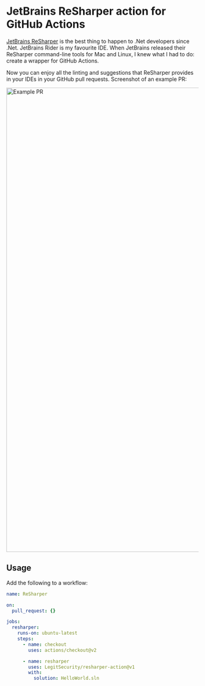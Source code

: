 # JetBrains ReSharper action for GitHub Actions

[JetBrains ReSharper][jetbrains] is the best thing to happen to .Net developers
since .Net. JetBrains Rider is my favourite IDE. When JetBrains released their
ReSharper command-line tools for Mac and Linux, I knew what I had to do: create
a wrapper for GitHub Actions.

Now you can enjoy all the linting and suggestions that ReSharper provides in your
IDEs in your GitHub pull requests. Screenshot of an example PR:

<img width="1214" alt="Example PR" src="https://user-images.githubusercontent.com/369053/78336879-d03a7100-75db-11ea-9af4-e7d8aedec623.png">

## Usage

Add the following to a workflow:

```yaml
name: ReSharper

on:
  pull_request: {}

jobs:
  resharper:
    runs-on: ubuntu-latest
    steps:
      - name: checkout
        uses: actions/checkout@v2

      - name: resharper
        uses: LegitSecurity/resharper-action@v1
        with:
          solution: HelloWorld.sln
```

[jetbrains]: https://www.jetbrains.com/dotnet/
